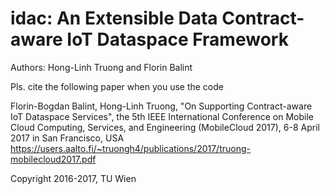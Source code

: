 # idac: An Extensible Data Contract-aware IoT Dataspace Framework

Authors: Hong-Linh Truong and Florin Balint

Pls. cite the following paper when you use the code

Florin-Bogdan Balint, Hong-Linh Truong, "On Supporting Contract-aware IoT Dataspace Services", the 5th IEEE International Conference on Mobile Cloud Computing, Services, and Engineering (MobileCloud 2017), 6-8 April 2017 in San Francisco, USA
https://users.aalto.fi/~truongh4/publications/2017/truong-mobilecloud2017.pdf

Copyright 2016-2017, TU Wien

